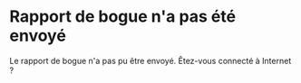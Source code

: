 # Rapport de bogue n'a pas été envoyé

Le rapport de bogue n'a pas pu être envoyé. Êtez-vous connecté à Internet ?
